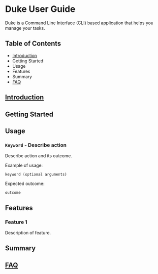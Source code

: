 # Duke User Guide
Duke is a Command Line Interface (CLI) based application that helps you manage your tasks.

## Table of Contents
* [Introduction](#introduction)
* Getting Started
* Usage
* Features
* Summary
* [FAQ](#faq)

## [Introduction](#introduction)

## Getting Started

## Usage

### `Keyword` - Describe action

Describe action and its outcome.

Example of usage: 

`keyword (optional arguments)`

Expected outcome:

`outcome`

## Features 

### Feature 1 
Description of feature.

## Summary

## [FAQ](#faq)


